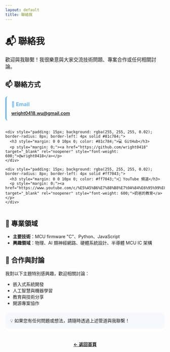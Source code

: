 ```yaml
---
layout: default
title: 聯絡我
---
```


<div class="hero-section">
  <h1>📬 聯絡我</h1>
  <p style="font-size: 1.1em; margin-bottom: 0;">歡迎與我聯繫！我很樂意與大家交流技術問題、專案合作或任何相關討論。</p>
</div>

<div class="home-section">
  <h2>📫 聯絡方式</h2>
  <div style="display: grid; gap: 15px;">
    <div style="padding: 15px; background: rgba(255, 255, 255, 0.02); border-radius: 8px; border-left: 4px solid #64b5f6;">
      <h3 style="margin: 0 0 10px 0; color: #64b5f6;">📧 Email</h3>
      <p style="margin: 0;"><a href="mailto:wright0418.wu@gmail.com" style="font-weight: 600;">wright0418.wu@gmail.com</a></p>
    </div>
    
    <div style="padding: 15px; background: rgba(255, 255, 255, 0.02); border-radius: 8px; border-left: 4px solid #81c784;">
      <h3 style="margin: 0 0 10px 0; color: #81c784;">💻 GitHub</h3>
      <p style="margin: 0;"><a href="https://github.com/wright0418" target="_blank" rel="noopener" style="font-weight: 600;">@wright0418</a></p>
    </div>
    
    <div style="padding: 15px; background: rgba(255, 255, 255, 0.02); border-radius: 8px; border-left: 4px solid #ff7043;">
      <h3 style="margin: 0 0 10px 0; color: #ff7043;">🎥 YouTube 頻道</h3>
      <p style="margin: 0;"><a href="https://www.youtube.com/c/%E5%A5%B6%E7%88%B8%E7%9A%84%E6%95%99%E8%82%B2" target="_blank" rel="noopener" style="font-weight: 600;">奶爸的教育</a></p>
    </div>
  </div>
</div>

<div class="home-section">
  <h2>💼 專業領域</h2>
  <ul>
    <li><strong>主要技術</strong>：MCU firmware "C"、Python、JavaScript</li>
    <li><strong>興趣領域</strong>：物理、AI 類神經網路、硬體系統設計、半導體 MCU IC 架構</li>
  </ul>
</div>

<div class="home-section">
  <h2>🤝 合作與討論</h2>
  <p>我對以下主題特別感興趣，歡迎相關討論：</p>
  <ul>
    <li>嵌入式系統開發</li>
    <li>人工智慧與機器學習</li>
    <li>教育與技術分享</li>
    <li>開源專案協作</li>
  </ul>
  <p style="margin-top: 20px; padding: 15px; background: rgba(100, 181, 246, 0.05); border-radius: 8px;">
    💡 如果您有任何問題或想法，請隨時透過上述管道與我聯繫！
  </p>
</div>

<div style="margin-top: 40px; text-align: center;">
  <p><a href="{{ '/' | relative_url }}" style="font-weight: 600;">← 返回首頁</a></p>
</div>